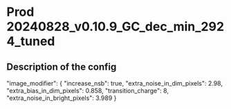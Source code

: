 # Prod 20240828_v0.10.9_GC_dec_min_2924_tuned

## Description of the config

"image_modifier": {
    "increase_nsb": true,
    "extra_noise_in_dim_pixels": 2.98,
    "extra_bias_in_dim_pixels": 0.858,
    "transition_charge": 8,
    "extra_noise_in_bright_pixels": 3.989
    }
